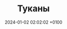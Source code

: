 ---
title: Туканы
date: 2024-01-02 02:02:02 +0100
draft: false
tags: [Путешествия, туканы, 2024]
---